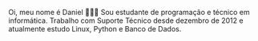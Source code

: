 Oi, meu nome é Daniel 👨🏻‍💻
Sou estudante de programação e técnico em informática. 
Trabalho com Suporte Técnico desde dezembro de 2012 e atualmente estudo Linux, Python e Banco de Dados.
<!---
DanielMoura1991/DanielMoura1991 is a ✨ special ✨ repository because its `README.md` (this file) appears on your GitHub profile.
You can click the Preview link to take a look at your changes.
--->
